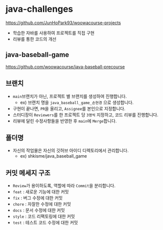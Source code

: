 # java-challenges
https://github.com/JunHoPark93/woowacourse-projects
- 학습한 자바를 사용하여 프로젝트를 직접 구현
- 리뷰를 통한 코드의 개선

## java-baseball-game
https://github.com/woowacourse/java-baseball-precourse

## 브랜치
- `main`브랜치가 아닌, 프로젝트 별 브랜치를 생성하여 진행합니다.
  - ex) 브랜치 명을 `java_baseball_game_손현경` 으로 생성합니다.
- 구현이 끝나면, `PR`을 올리고, `Assignee`를 본인으로 지정합니다.
- 스터디장이 `Reviewers`를 한 프로젝트 당 `3명씩` 지정하고, 코드 리뷰를 진행합니다.
- 리뷰에 달린 수정사항들을 반영한 후 `main`에 `Merge`합니다.
## 폴더명
- 자신의 작업물은 자신의 깃허브 아이디 디렉토리에서 관리합니다.
  - ex) shkisme/java_baseball_game
## 커밋 메세지 구조
- `Review`가 용이하도록, 역할에 따라 `Commit`을 분리합니다.
- `feat` : 새로운 기능에 대한 커밋
- `fix` : 버그 수정에 대한 커밋
- `chore` : 자잘한 수정에 대한 커밋
- `docs` : 문서 수정에 대한 커밋
- `style` : 코드 리팩토링에 대한 커밋
- `test` : 테스트 코드 수정에 대한 커밋
